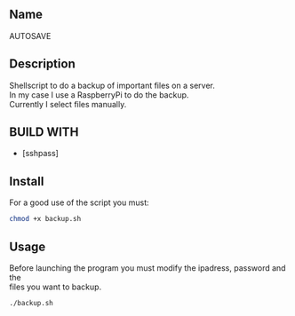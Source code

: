 ## Name
AUTOSAVE

## Description
Shellscript to do a backup of important files on a server. \
In my case I use a RaspberryPi to do the backup. \
Currently I select files manually.

## BUILD WITH

* [sshpass]

## Install
For a good use of the script you must:

```bash
chmod +x backup.sh
```

## Usage
Before launching the program you must modify the ipadress, password and the \
files you want to backup.

```bash
./backup.sh
```

